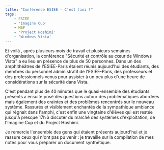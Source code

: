 ```yaml
---
title: "Conférence ESIEE - C'est fini !"
tags:
    - ESIEE
    - 'Imagine Cup'
    - MSP
    - 'Project Hoshimi'
    - 'Windows Vista'
---
```


Et voilà , après plusieurs mois de travail et plusieurs semaines d'organisation,
la conférence "Sécurité et contrôle au cœur de Windows Vista" a eu lieu en
présence de plus de 50 personnes. Dans un des amphithéâtres de l'ESIEE-Paris
étaient réunis aujourd'hui des étudiants, des membres du personnel administratif
de l'ESIEE-Paris, des professeurs et des professionnels venus pour assister à un
peu plus d'une heure de considérations sur la sécurité dans Vista.

C'est pendant plus de 40 minutes que le quasi-ensemble des étudiants présents a
ensuite posé des questions autour des problématiques abordées mais également des
craintes et des problèmes rencontrés sur le nouveau système. Rassurés et
visiblement enchantés de la sympathique ambiance qui régnait dans l'amphi, c'est
enfin une vingtaine d'élèves qui est restée jusqu'à presque 17h à discuter du
marché des systèmes d'exploitation, de l'Imagine Cup et du Project Hoshimi.

Je remercie l'ensemble des gens qui étaient présents aujourd'hui et je rassure
ceux qui n'ont pas pu venir : je travaille sur la compilation de mes notes pour
vous préparer un document synthétique.

